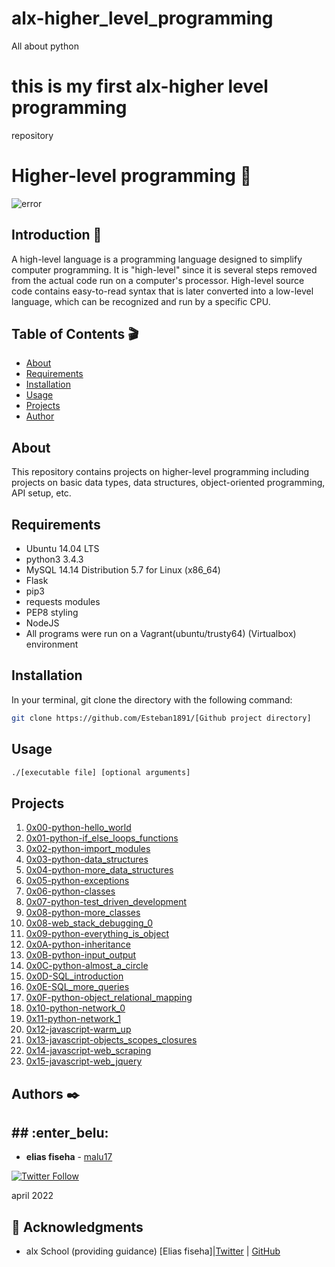 # alx-higher_level_programming
All about python
# this is my first alx-higher level programming
 repository

# Higher-level programming :telescope:

![error](https://1.bp.blogspot.com/-Z0p26f6dNs4/Wk95K26KQbI/AAAAAAAAETw/mMQN5Mt0XVQyY0TPoPxec4d-KR5RQH60QCLcBGAs/s1600/16720343-abstract-word-cloud-for-high-level-programming-language-with-related-tags-and-terms.jpg)

## Introduction :space_invader:

A high-level language is a programming language designed to simplify computer programming. It is "high-level" since it is several steps removed from the actual code run on a computer's processor. High-level source code contains easy-to-read syntax that is later converted into a low-level language, which can be recognized and run by a specific CPU.


## Table of Contents :clapper:

* [About](#about)
* [Requirements](#requirements)
* [Installation](#installation)
* [Usage](#usage)
* [Projects](#projects)
* [Author](#author)

## About

This repository contains projects on higher-level programming including projects on basic data types, data structures, object-oriented programming, API setup, etc.

## Requirements

* Ubuntu 14.04 LTS
* python3 3.4.3
* MySQL 14.14 Distribution 5.7 for Linux (x86_64)
* Flask
* pip3
* requests modules
* PEP8 styling
* NodeJS
* All programs were run on a Vagrant(ubuntu/trusty64) (Virtualbox) environment

## Installation

In your terminal, git clone the directory with the following command:

```sh
git clone https://github.com/Esteban1891/[Github project directory]
```

## Usage

```sh
./[executable file] [optional arguments]
```

## Projects

1. [0x00-python-hello_world](./0x00-python-hello_world)
1. [0x01-python-if_else_loops_functions](./0x01-python-if_else_loops_functions)
1. [0x02-python-import_modules](./0x02-python-import_modules)
1. [0x03-python-data_structures](./0x03-python-data_structures)
1. [0x04-python-more_data_structures](.0x04-python-more_data_structures)
1. [0x05-python-exceptions](./0x05-python-exceptions)
1. [0x06-python-classes](./0x06-python-classes)
1. [0x07-python-test_driven_development](./0x07-python-test_driven_development)
1. [0x08-python-more_classes](./0x08-python-more_classes)
1. [0x08-web_stack_debugging_0](./0x08-web_stack_debugging_0)
1. [0x09-python-everything_is_object](./0x09-python-everything_is_object)
1. [0x0A-python-inheritance](./0x0A-python-inheritance)
1. [0x0B-python-input_output](./0x0B-python-input_output)
1. [0x0C-python-almost_a_circle](./0x0C-python-almost_a_circle)
1. [0x0D-SQL_introduction](./0x0D-SQL_introduction)
1. [0x0E-SQL_more_queries](./0x0E-SQL_more_queries)
1. [0x0F-python-object_relational_mapping](./0x0F-python-object_relational_mapping)
1. [0x10-python-network_0](./0x10-python-network_0)
1. [0x11-python-network_1](./0x11-python-network_1)
1. [0x12-javascript-warm_up](./0x12-javascript-warm_up)
1. [0x13-javascript-objects_scopes_closures](./0x13-javascript-objects_scopes_closures)
1. [0x14-javascript-web_scraping](././0x14-javascript-web_scraping)
1. [0x15-javascript-web_jquery](./0x15-javascript-web_jquery)




## Authors :black_nib:
## ## :enter_belu: 
* **elias fiseha** - [malu17](https://github.com/malu17)

[![Twitter Follow](https://img.shields.io/twitter/follow/JulianR_30.svg?style=social&label=Follow)](https://twitter.com/eliasfiseha1)


april 2022
## :mega: Acknowledgments

* alx School (providing guidance)
[Elias fiseha]|[Twitter](https://twitter.com/eliasfiseha1) | [GitHub](https://github.com/malu17)